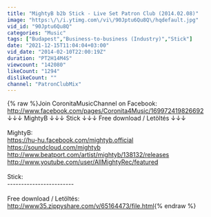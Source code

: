 ```yaml
---
title: "MightyB b2b Stick - Live Set Patron Club (2014.02.08)"
image: "https:\/\/i.ytimg.com\/vi\/90Jptu6Qu8Q\/hqdefault.jpg"
vid_id: "90Jptu6Qu8Q"
categories: "Music"
tags: ["Budapest","Business-to-business (Industry)","Stick"]
date: "2021-12-15T11:04:04+03:00"
vid_date: "2014-02-10T22:00:19Z"
duration: "PT2H14M4S"
viewcount: "142080"
likeCount: "1294"
dislikeCount: ""
channel: "PatronClubMix"
---
```

{% raw %}Join CoronitaMusicChannel on Facebook:<br /><a rel="nofollow" target="blank" href="http://www.facebook.com/pages/Coronita4Music/169972419826692">http://www.facebook.com/pages/Coronita4Music/169972419826692</a><br />↓↓↓ MightyB ↓↓↓ Stick ↓↓↓ Free download / Letöltés  ↓↓↓<br /><br />MightyB:<br /><a rel="nofollow" target="blank" href="https://hu-hu.facebook.com/mightyb.official">https://hu-hu.facebook.com/mightyb.official</a><br /><a rel="nofollow" target="blank" href="https://soundcloud.com/mightyb">https://soundcloud.com/mightyb</a><br /><a rel="nofollow" target="blank" href="http://www.beatport.com/artist/mightyb/138132/releases">http://www.beatport.com/artist/mightyb/138132/releases</a><br /><a rel="nofollow" target="blank" href="http://www.youtube.com/user/AllMightyRec/featured">http://www.youtube.com/user/AllMightyRec/featured</a><br /><br />Stick:<br />------------------------<br /><br />Free download / Letöltés:<br /><a rel="nofollow" target="blank" href="http://www35.zippyshare.com/v/65164473/file.html">http://www35.zippyshare.com/v/65164473/file.html</a>{% endraw %}
